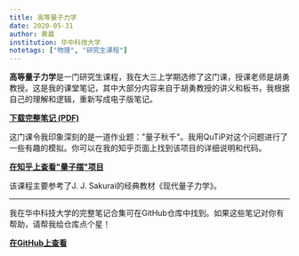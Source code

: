 ```yaml
---
title: 高等量子力学
date: 2020-05-31
author: 黄晨
institution: 华中科技大学
notetags: ["物理", "研究生课程"]
---
```


**高等量子力学**是一门研究生课程，我在大三上学期选修了这门课，授课老师是胡勇教授。这是我的课堂笔记，其中大部分内容来自于胡勇教授的讲义和板书，我根据自己的理解和逻辑，重新写成电子版笔记。

[**下载完整笔记 (PDF)**](/notes/advanced-quantum-mechanics/pdf/advanced-quantum-mechanics.pdf)

这门课令我印象深刻的是一道作业题："量子秋千"。我用QuTiP对这个问题进行了一些有趣的模拟。你可以在我的知乎页面上找到该项目的详细说明和代码。

[**在知乎上查看"量子摆"项目**](https://zhuanlan.zhihu.com/p/274252927)

该课程主要参考了J. J. Sakurai的经典教材《现代量子力学》。

---

我在华中科技大学的完整笔记合集可在GitHub仓库中找到。如果这些笔记对你有帮助，请帮我给仓库点个星！

[**在GitHub上查看**](https://github.com/chenx820/HUST-course-notes)
